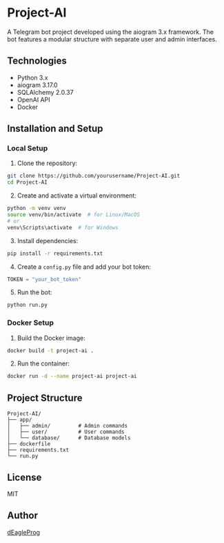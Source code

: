 # Project-AI

A Telegram bot project developed using the aiogram 3.x framework. The bot features a modular structure with separate user and admin interfaces.

## Technologies

- Python 3.x
- aiogram 3.17.0
- SQLAlchemy 2.0.37
- OpenAI API
- Docker

## Installation and Setup

### Local Setup

1. Clone the repository:
```bash
git clone https://github.com/yourusername/Project-AI.git
cd Project-AI
```

2. Create and activate a virtual environment:
```bash
python -m venv venv
source venv/bin/activate  # for Linux/MacOS
# or
venv\Scripts\activate  # for Windows
```

3. Install dependencies:
```bash
pip install -r requirements.txt
```

4. Create a `config.py` file and add your bot token:
```python
TOKEN = "your_bot_token"
```

5. Run the bot:
```bash
python run.py
```

### Docker Setup

1. Build the Docker image:
```bash
docker build -t project-ai .
```

2. Run the container:
```bash
docker run -d --name project-ai project-ai
```

## Project Structure

```
Project-AI/
├── app/
│   ├── admin/         # Admin commands
│   ├── user/          # User commands
│   └── database/      # Database models
├── dockerfile
├── requirements.txt
└── run.py
```

## License

MIT

## Author

[dEagleProg](https://github.com/dEagleProg)
